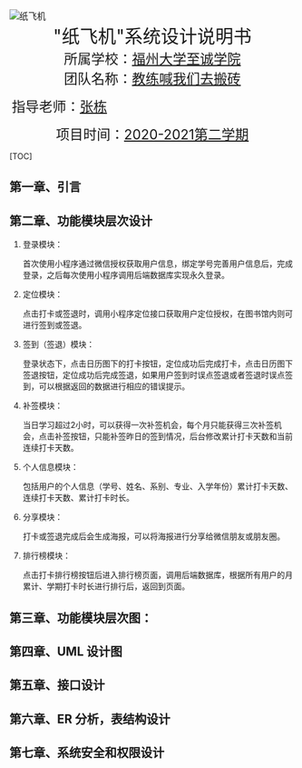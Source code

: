 <img src="C:\Users\jing\Desktop\纸飞机.png" alt="纸飞机" style="zoom:110%;" />

<center><font size = 6>"纸飞机"系统设计说明书</font></center> 



<center><font size = 5>所属学校：<u>福州大学至诚学院</u></font></center> 

<center><font size = 5>团队名称：<u>教练喊我们去搬砖</u></font></center> 

​                                           <font size = 5>指导老师：<u>张栋</u></font>


















<center> <font size = 5>项目时间：<u>2020-2021第二学期</u></font></center> 											


<div STYLE="page-break-after: always;"></div>

[TOC]

## 第一章、引言

## 第二章、功能模块层次设计

1. 登录模块：

   首次使用小程序通过微信授权获取用户信息，绑定学号完善用户信息后，完成登录，之后每次使用小程序调用后端数据库实现永久登录。

2. 定位模块：

   点击打卡或签退时，调用小程序定位接口获取用户定位授权，在图书馆内则可进行签到或签退。

3. 签到（签退）模块：

   登录状态下，点击日历图下的打卡按钮，定位成功后完成打卡，点击日历图下签退按钮，定位成功后完成签退，如果用户签到时误点签退或者签退时误点签到，可以根据返回的数据进行相应的错误提示。

4. 补签模块：

   当日学习超过2小时，可以获得一次补签机会，每个月只能获得三次补签机会，点击补签按钮，只能补签昨日的签到情况，后台修改累计打卡天数和当前连续打卡天数。

5. 个人信息模块：

   包括用户的个人信息（学号、姓名、系别、专业、入学年份）累计打卡天数、连续打卡天数、累计打卡时长。

6. 分享模块：

   打卡或签退完成后会生成海报，可以将海报进行分享给微信朋友或朋友圈。

7. 排行榜模块：

   点击打卡排行榜按钮后进入排行榜页面，调用后端数据库，根据所有用户的月累计、学期打卡时长进行排行后，返回到页面。

## 第三章、功能模块层次图：

## 第四章、UML 设计图

## 第五章、接口设计

## 第六章、ER 分析，表结构设计

## 第七章、系统安全和权限设计

